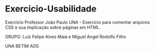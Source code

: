 # Exercicio-Usabilidade
Exercício Professor João Paulo UNA - Exercício para comentar arquivos CSS e sua implicação sobre páginas em HTML.

GRUPO: Luiz Felipe Alves Maia e Miguel Angel Rodolfo Filho

UNA BETIM ADS
